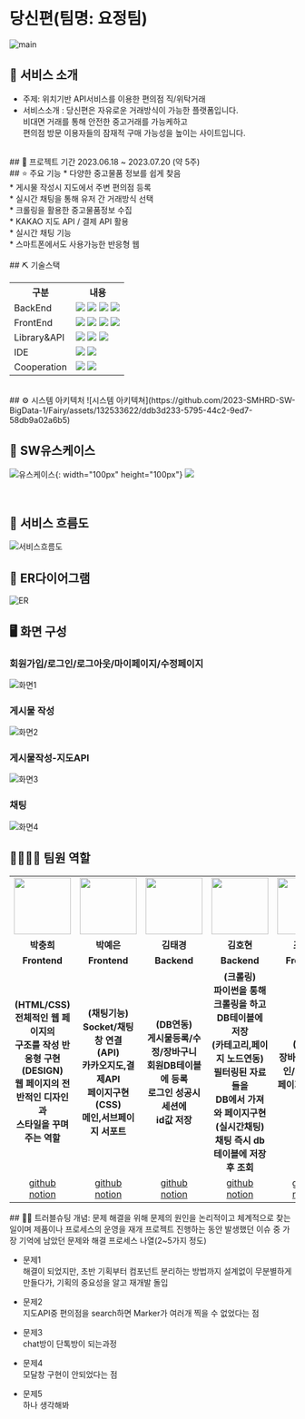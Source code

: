 # 당신편(팀명: 요정팀)
![main](https://github.com/2023-SMHRD-SW-BigData-1/Fairy/assets/132530371/ee59e172-308d-46c9-89bd-f8c9a91dc2ad)
## 👀 서비스 소개
* 주제:  위치기반 API서비스를 이용한 편의점 직/위탁거래
* 서비스소개 : 당신편은 자유로운 거래방식이 가능한 플랫폼입니다.</br>
             비대면 거래를 통해 안전한 중고거래를 가능케하고</br>
             편의점 방문 이용자들의 잠재적 구매 가능성을 높이는 사이트입니다.</br>
<br>
## 📅 프로젝트 기간
2023.06.18 ~ 2023.07.20 (약 5주)
<br>
## ⭐ 주요 기능
* 다양한 중고물품 정보를 쉽게 찾음 </br>
* 게시물 작성시 지도에서 주변 편의점 등록</br>
* 실시간 채팅을 통해 유저 간 거래방식 선택</br>
* 크롤링을 활용한 중고물품정보 수집</br>
* KAKAO 지도 API / 결제 API 활용</br>
* 실시간 채팅 기능</br>
* 스마트폰에서도 사용가능한 반응형 웹</br>
<br>
## ⛏ 기술스택
<table>
    <tr>
        <th>구분</th>
        <th>내용</th>
    </tr>
    <tr>
        <td>BackEnd</td>
        <td>
            <img src="https://img.shields.io/badge/JavaScript-F7DF1E?style=for-the-badge&logo=JavaScript&logoColor=white"/>
            <img src="https://img.shields.io/badge/Node.js-339933?style=for-the-badge&logo=Node.js&logoColor=white"/>
            <img src="https://img.shields.io/badge/MySQL-4479A1?style=for-the-badge&logo=MySQL&logoColor=white"/> 
            <img src="https://img.shields.io/badge/Python-3776AB?style=for-the-badge&logo=Python&logoColor=white"/> 
        </td>
    </tr>
        <tr>
        <td>FrontEnd</td>
        <td>
            <img src="https://img.shields.io/badge/React-61DAFB?style=for-the-badge&logo=React&logoColor=black">
            <img src="https://img.shields.io/badge/HTML5-E34F26?style=for-the-badge&logo=HTML5&logoColor=white"/>
            <img src="https://img.shields.io/badge/CSS3-1572B6?style=for-the-badge&logo=CSS3&logoColor=white"/>
            <img src="https://img.shields.io/badge/JavaScript-F7DF1E?style=for-the-badge&logo=JavaScript&logoColor=white"/>
        </td>
    </tr>
    <tr>
        <td>Library&API</td>
        <td>
            <img src="https://img.shields.io/badge/BootStrap-7952B3?style=for-the-badge&logo=BootStrap&logoColor=white"/>
            <img src="https://img.shields.io/badge/KakaoMap-FFCD00?style=for-the-badge&logo=Kakao&logoColor=white"/>
            <img src="https://img.shields.io/badge/Socket.io-010101?style=for-the-badge&logo=Socket.io&logoColor=white">
        </td>
    </tr>
    <tr>
        <td>IDE</td>
        <td>
            <img src="https://img.shields.io/badge/Jupyter-F37626?style=for-the-badge&logo=Jupyter&logoColor=white"/>
            <img src="https://img.shields.io/badge/VSCode-007ACC?style=for-the-badge&logo=VisualStudioCode&logoColor=white"/>
        </td>
    </tr>
    <tr>
        <td>Cooperation</td>
        <td>
            <img src="https://img.shields.io/badge/Git-F05032?style=for-the-badge&logo=Git&logoColor=white"/>
            <img src="https://img.shields.io/badge/GitHub-181717?style=for-the-badge&logo=GitHub&logoColor=white"/>
        </td>
    </tr>
</table>
<br>
## ⚙ 시스템 아키텍처
![시스템 아키텍쳐](https://github.com/2023-SMHRD-SW-BigData-1/Fairy/assets/132533622/ddb3d233-5795-44c2-9ed7-58db9a02a6b5)

## 📌 SW유스케이스
![유스케이스](https://github.com/2023-SMHRD-SW-BigData-1/Fairy/assets/132533622/d4b2f5ce-4963-470a-a4cb-1cf7cfa25dcb){: width="100px" height="100px"}
<img src="https://img.shields.io/badge/GitHub-181717?style=for-the-badge&logo=GitHub&logoColor=white](https://github.com/2023-SMHRD-SW-BigData-1/Fairy/assets/132533622/d4b2f5ce-4963-470a-a4cb-1cf7cfa25dcb)"/>


<br>

## 📌 서비스 흐름도
![서비스흐름도](https://github.com/2023-SMHRD-SW-BigData-1/Fairy/assets/132533622/af7a1114-4fa9-4002-87c2-b11f2caac440)
<br>
## 📌 ER다이어그램
![ER](https://github.com/2023-SMHRD-SW-BigData-1/Fairy/assets/132533622/5ae3ba3e-641d-432d-8e64-81499054cbbb)
## 🖥 화면 구성
### 회원가입/로그인/로그아웃/마이페이지/수정페이지
![화면1](https://github.com/2023-SMHRD-SW-BigData-1/Fairy/assets/132533622/4f6bbb25-fa76-4f30-b753-433f13a22386)
### 게시물 작성
![화면2](https://github.com/2023-SMHRD-SW-BigData-1/Fairy/assets/132533622/9cdbfc69-f3d5-4b3f-a507-7649581db861)
### 게시물작성-지도API
![화면3](https://github.com/2023-SMHRD-SW-BigData-1/Fairy/assets/132533622/0d43c737-1c7f-4e46-bb1d-302256566a47)
### 채팅
![화면4](https://github.com/2023-SMHRD-SW-BigData-1/Fairy/assets/132533622/63845f87-8f1c-464a-97c0-aede87ac7ed7)
## 👨‍👩‍👦‍👦 팀원 역할
<table>
  <tr>
    <td align="center"><img src="https://item.kakaocdn.net/do/fd49574de6581aa2a91d82ff6adb6c0115b3f4e3c2033bfd702a321ec6eda72c" width="100" height="100"/></td>
    <td align="center"><img src="https://mb.ntdtv.kr/assets/uploads/2019/01/Screen-Shot-2019-01-08-at-4.31.55-PM-e1546932545978.png" width="100" height="100"/></td>
    <td align="center"><img src="https://mblogthumb-phinf.pstatic.net/20160127_177/krazymouse_1453865104404DjQIi_PNG/%C4%AB%C4%AB%BF%C0%C7%C1%B7%BB%C1%EE_%B6%F3%C0%CC%BE%F0.png?type=w2" width="100" height="100"/></td>
    <td align="center"><img src="https://i.pinimg.com/236x/ed/bb/53/edbb53d4f6dd710431c1140551404af9.jpg" width="100" height="100"/></td>
    <td align="center"><img src="https://pbs.twimg.com/media/B-n6uPYUUAAZSUx.png" width="100" height="100"/></td>
  </tr>
  <tr>
    <td align="center"><strong>박충희</strong></td>
    <td align="center"><strong>박예은</strong></td>
    <td align="center"><strong>김태경</strong></td>
    <td align="center"><strong>김호현</strong></td>
    <td align="center"><strong>조수민</strong></td>
  </tr>
  <tr>
    <td align="center"><b>Frontend</b></td>
    <td align="center"><b>Frontend</b></td>
    <td align="center"><b>Backend</b></td>
    <td align="center"><b>Backend</b></td>
    <td align="center"><b>Frontend</b></td>
  </tr>
    <tr>
    <td align="center"><b>
        (HTML/CSS)</br>
        전체적인 웹 페이지의 </br>
        구조를 작성 반응형 구현 </br>
        (DESIGN)</br>
        웹 페이지의 전반적인 디자인과</br>
        스타일을 꾸며주는 역할
    </b></td>
    <td align="center"><b>
        (채팅기능)</br>
        Socket/채팅창 연결</br>
        (API)</br>
        카카오지도,결제API</br>
        페이지구현
        (CSS)</br>
        메인,서브페이지 서포트
    </b></td>
    <td align="center"><b>
        (DB연동)</br>
        게시물등록/수정/장바구니</br>
        회원DB테이블에 등록</br>
        로그인 성공시 세션에</br>
        id값 저장</br>
    </b></td>
    <td align="center"><b>
        (크롤링)</br>
        파이썬을 통해 크롤링을 하고</br>
        DB테이블에 저장</br>
        (카테고리,페이지 노드연동)</br>
        필터링된 자료들을</br>
        DB에서 가져와 페이지구현</br>
        (실시간채팅)</br>
        채팅 즉시 db테이블에 저장 후 조회</br>
    </b></td>
    <td align="center"><b>
        (CSS)</br>
        장바구니/로그인/회원가입</br>
        페이지구조&디자인
    </b></td>
  </tr>
  <tr>
    <td align="center"><a href="https://github.com/자신의username작성해주세요" target='_blank'>github</a></br>
        <a href="https://github.com/자신의username작성해주세요" target='_blank'>notion</a></td>
    <td align="center"><a href="https://github.com/자신의username작성해주세요" target='_blank'>github</a></br>
        <a href="https://github.com/자신의username작성해주세요" target='_blank'>notion</a></td> 
    <td align="center"><a href="https://github.com/자신의username작성해주세요" target='_blank'>github</a></br>
        <a href="https://github.com/자신의username작성해주세요" target='_blank'>notion</a></td>
    <td align="center"><a href="https://github.com/자신의username작성해주세요" target='_blank'>github</a></br>
        <a href="https://github.com/자신의username작성해주세요" target='_blank'>notion</a></td>
    <td align="center"><a href="https://github.com/자신의username작성해주세요" target='_blank'>github</a></br>
        <a href="https://github.com/자신의username작성해주세요" target='_blank'>notion</a></td>
  </tr>
</table>
## 🤾‍♂️ 트러블슈팅
개념: 문제 해결을 위해 문제의 원인을 논리적이고 체계적으로 찾는 일이며 제품이나 프로세스의 운영을 재개
프로젝트 진행하는 동안 발생했던 이슈 중 가장 기억에 남았던 문제와 해결 프로세스 나열(2~5가지 정도)
  
* 문제1<br>
    해결이 되었지만, 초반 기획부터 컴포넌트 분리하는 방법까지 설계없이 무분별하게 만들다가, 기획의 중요성을 알고 재개발 돌입
 
* 문제2<br>
     지도API중 편의점을 search하면 Marker가 여러개 찍을 수 없었다는 점
  
* 문제3<br>
      chat방이 단톡방이 되는과정
* 문제4<br>
      모달창 구현이 안되었다는 점
* 문제5<br>
      하나 생각해봐

